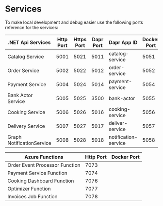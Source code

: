 # Services 

To make local development and debug easier use the following ports reference for the services:

| .NET Api Services         | Http Port | Https Port | Dapr Port | Dapr App ID          | Docker Port|
| -------                   | --------- | ---------- | --------- | -------------        | -----|
| Catalog Service           | 5001      | 5021       | 5011      | catalog-service      | 5051 | 
| Order Service             | 5002      | 5022       | 5012      | order-service        | 5052 |
| Payment Service           | 5004      | 5024       | 5014      | payment-service      | 5054 |
| Bank Actor Service        | 5005      | 5025       | 3500      | bank-actor           | 5055 |
| Cooking Service           | 5006      | 5026       | 5016      | cooking-service      | 5056 |
| Delivery Service          | 5007      | 5027       | 5017      | deliver-service      | 5057 |
| Graph NotificationService | 5008      | 5028       | 5018      | notification-service | 5058 |

 
| Azure Functions                 | Http Port | Docker Port|
| -------                         | --------- | ---------- | 
| Order Event Processor Function  | 7073      |            |	
| Payment Service Function        | 7074      |            | 
| Cooking Dashboard Function      | 7076      |            |
| Optimizer Function              | 7077      |            |
| Invoices Job Function           | 7078      |            |